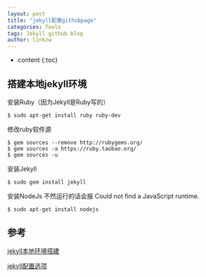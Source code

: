 ```yaml
---
layout: post
title: "jekyll配置githubpage"
categories: Tools
tags: Jekyll github blog
author: linkzw
---
```


* content
{:toc}

## 搭建本地jekyll环境

安装Ruby（因为Jekyll是Ruby写的）

	$ sudo apt-get install ruby ruby-dev

修改ruby软件源

	$ gem sources --remove http://rubygems.org/
	$ gem sources -a https://ruby.taobao.org/
	$ gem sources -u

安装Jekyll

	$ sudo gem install jekyll 

安装NodeJs 不然运行的话会报 Could not find a JavaScript runtime. 

	$ sudo apt-get install nodejs


## 参考
 
[jekyll本地环境搭建](https://qiujun.me/post/jekyll-blog/)

[jekyll配置选项](https://github.com/Gaohaoyang/gaohaoyang.github.io/blob/master/README-zh-cn.md)